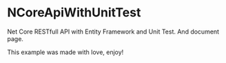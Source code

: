 # NCoreApiWithUnitTest
Net Core RESTfull API with Entity Framework and Unit Test. And document page.


This example was made with love, enjoy!
